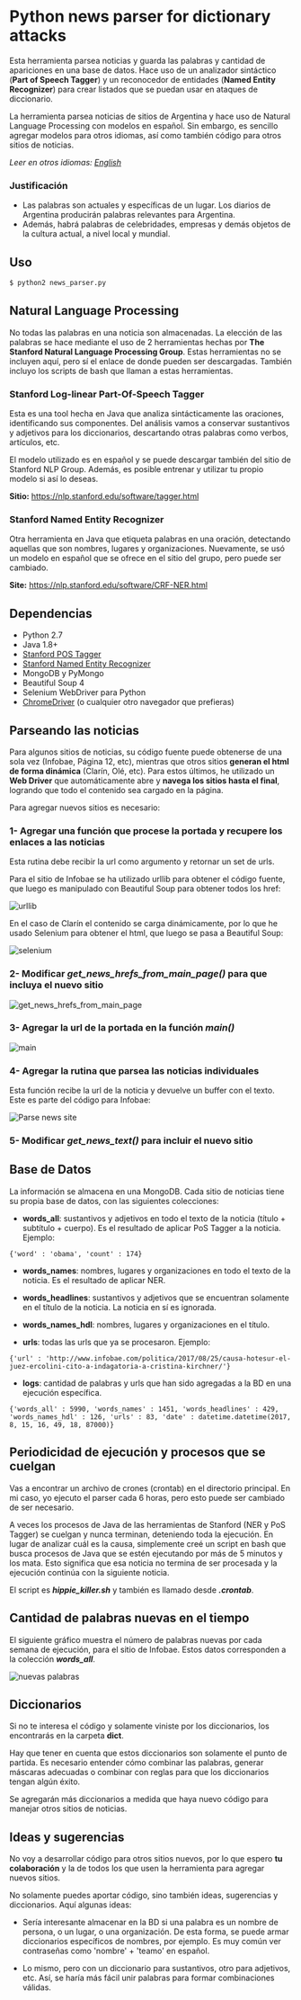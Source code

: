 # Python news parser for dictionary attacks

Esta herramienta parsea noticias y guarda las palabras y cantidad de apariciones en una base de datos. Hace uso de un analizador sintáctico (**Part of Speech Tagger**) y un reconocedor de entidades (**Named Entity Recognizer**) para crear listados que se puedan usar en ataques de diccionario.

La herramienta parsea noticias de sitios de Argentina y hace uso de Natural Language Processing con modelos en español. Sin embargo, es sencillo agregar modelos para otros idiomas, así como también código para otros sitios de noticias.

*Leer en otros idiomas: [English](readme.md)*

### Justificación
 - Las palabras son actuales y específicas de un lugar. Los diarios de Argentina producirán palabras relevantes para Argentina.
 - Además, habrá palabras de celebridades, empresas y demás objetos de la cultura actual, a nivel local y mundial.

## Uso

```bash
$ python2 news_parser.py
```

## Natural Language Processing

No todas las palabras en una noticia son almacenadas. La elección de las palabras se hace mediante el uso de 2 herramientas hechas por **The Stanford Natural Language Processing Group**. Estas herramientas no se incluyen aquí, pero sí el enlace de donde pueden ser descargadas. También incluyo los scripts de bash que llaman a estas herramientas.

### Stanford Log-linear Part-Of-Speech Tagger

Esta es una tool hecha en Java que analiza sintácticamente las oraciones, identificando sus componentes. Del análisis vamos a conservar sustantivos y adjetivos para los diccionarios, descartando otras palabras como verbos, artículos, etc.

El modelo utilizado es en español y se puede descargar también del sitio de Stanford NLP Group. Además, es posible entrenar y utilizar tu propio modelo si así lo deseas.

**Sitio:** https://nlp.stanford.edu/software/tagger.html

### Stanford Named Entity Recognizer

Otra herramienta en Java que etiqueta palabras en una oración, detectando aquellas que son nombres, lugares y organizaciones. Nuevamente, se usó un modelo en español que se ofrece en el sitio del grupo, pero puede ser cambiado.

**Site:** https://nlp.stanford.edu/software/CRF-NER.html

## Dependencias

 - Python 2.7
 - Java 1.8+
 - [Stanford POS Tagger](https://nlp.stanford.edu/software/tagger.html)
 - [Stanford Named Entity Recognizer](https://nlp.stanford.edu/software/CRF-NER.html)
 - MongoDB y PyMongo
 - Beautiful Soup 4
 - Selenium WebDriver para Python
 - [ChromeDriver](https://sites.google.com/a/chromium.org/chromedriver/) (o cualquier otro navegador que prefieras)

## Parseando las noticias

Para algunos sitios de noticias, su código fuente puede obtenerse de una sola vez (Infobae, Página 12, etc), mientras que otros sitios **generan el html de forma dinámica** (Clarín, Olé, etc). Para estos últimos, he utilizado un **Web Driver** que automáticamente abre y **navega los sitios hasta el final**, logrando que todo el contenido sea cargado en la página.

Para agregar nuevos sitios es necesario:

### 1- Agregar una función que procese la portada y recupere los enlaces a las noticias
Esta rutina debe recibir la url como argumento y retornar un set de urls.

Para el sitio de Infobae se ha utilizado urllib para obtener el código fuente, que luego es manipulado con Beautiful Soup para obtener todos los href:

![urllib](http://i.imgur.com/PmYS6hF.png)

En el caso de Clarín el contenido se carga dinámicamente, por lo que he usado Selenium para obtener el html, que luego se pasa a Beautiful Soup:

![selenium](http://i.imgur.com/Yc2mvrJ.png)

### 2- Modificar *get_news_hrefs_from_main_page()* para que incluya el nuevo sitio
![get_news_hrefs_from_main_page](http://i.imgur.com/fcULMQk.png)

### 3- Agregar la url de la portada en la función *main()*
![main](http://i.imgur.com/br0Sfwo.png)

### 4- Agregar la rutina que parsea las noticias individuales
Esta función recibe la url de la noticia y devuelve un buffer con el texto. Este es parte del código para Infobae:

![Parse news site](http://i.imgur.com/joTMXc0.png)

### 5- Modificar *get_news_text()* para incluir el nuevo sitio

## Base de Datos

La información se almacena en una MongoDB. Cada sitio de noticias tiene su propia base de datos, con las siguientes colecciones:

 - **words_all**: sustantivos y adjetivos en todo el texto de la noticia (título + subtítulo + cuerpo). Es el resultado de aplicar PoS Tagger a la noticia. Ejemplo:
 
`{'word' : 'obama', 'count' : 174}`

 - **words_names**: nombres, lugares y organizaciones en todo el texto de la noticia. Es el resultado de aplicar NER.

 - **words_headlines**: sustantivos y adjetivos que se encuentran solamente en el título de la noticia. La noticia en sí es ignorada.

 - **words_names_hdl**: nombres, lugares y organizaciones en el título.

 - **urls**: todas las urls que ya se procesaron. Ejemplo:
 
`{'url' : 'http://www.infobae.com/politica/2017/08/25/causa-hotesur-el-juez-ercolini-cito-a-indagatoria-a-cristina-kirchner/'}`

 - **logs**: cantidad de palabras y urls que han sido agregadas a la BD en una ejecución específica.
 
`{'words_all' : 5990, 'words_names' : 1451, 'words_headlines' : 429, 'words_names_hdl' : 126, 'urls' : 83, 'date' : datetime.datetime(2017, 8, 15, 16, 49, 18, 87000)}`

## Periodicidad de ejecución y procesos que se cuelgan

Vas a encontrar un archivo de crones (crontab) en el directorio principal. En mi caso, yo ejecuto el parser cada 6 horas, pero esto puede ser cambiado de ser necesario.

A veces los procesos de Java de las herramientas de Stanford (NER y PoS Tagger) se cuelgan y nunca terminan, deteniendo toda la ejecución. En lugar de analizar cuál es la causa, simplemente creé un script en bash que busca procesos de Java que se estén ejecutando por más de 5 minutos y los mata. Esto significa que esa noticia no termina de ser procesada y la ejecución continúa con la siguiente noticia.

El script es ***hippie_killer.sh*** y también es llamado desde ***.crontab***.

## Cantidad de palabras nuevas en el tiempo

El siguiente gráfico muestra el número de palabras nuevas por cada semana de ejecución, para el sitio de Infobae. Estos datos corresponden a la colección ***words_all***.

![nuevas palabras](http://i.imgur.com/mivC7V8.png)

## Diccionarios

Si no te interesa el código y solamente viniste por los diccionarios, los encontrarás en la carpeta **dict**.

Hay que tener en cuenta que estos diccionarios son solamente el punto de partida. Es necesario entender cómo combinar las palabras, generar máscaras adecuadas o combinar con reglas para que los diccionarios tengan algún éxito.

Se agregarán más diccionarios a medida que haya nuevo código para manejar otros sitios de noticias.

## Ideas y sugerencias

No voy a desarrollar código para otros sitios nuevos, por lo que espero **tu colaboración** y la de todos los que usen la herramienta para agregar nuevos sitios.

No solamente puedes aportar código, sino también ideas, sugerencias y diccionarios. Aquí algunas ideas:

 - Sería interesante almacenar en la BD si una palabra es un nombre de persona, o un lugar, o una organización. De esta forma, se puede armar diccionarios específicos de nombres, por ejemplo. Es muy común ver contraseñas como 'nombre' + 'teamo' en español.

 - Lo mismo, pero con un diccionario para sustantivos, otro para adjetivos, etc. Así, se haría más fácil unir palabras para formar combinaciones válidas.
